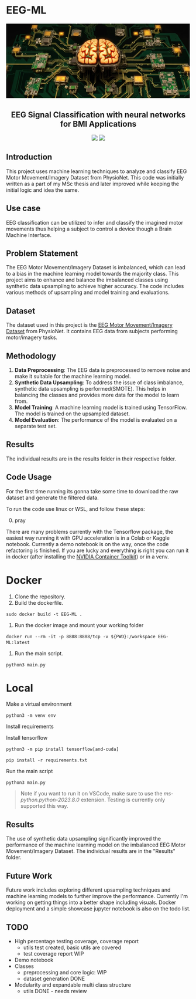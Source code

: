 
# EEG-ML
![banner](assets/banner.webp)
<h2 align="center">EEG Signal Classification with neural networks for BMI Applications</h2>

<p align="center">
<a href=""><img src="https://img.shields.io/badge/TensorFlow-FF6F00?style=for-the-badge&logo=tensorflow&logoColor=white"></a>
<a href=""><img src="https://img.shields.io/badge/Keras-FF0000?style=for-the-badge&logo=keras&logoColor=white"></a>
</p>

## Introduction

This project uses machine learning techniques to analyze and classify EEG Motor Movement/Imagery Dataset from PhysioNet. This code was initially written as a part of my MSc thesis and later improved while keeping the initial logic and idea the same.

## Use case

EEG classification can be utilized to infer and classify the imagined motor movements thus helping a subject to control a device though a Brain Machine Interface.

## Problem Statement

The EEG Motor Movement/Imagery Dataset is imbalanced, which can lead to a bias in the machine learning model towards the majority class. This project aims to enhance and balance the imbalanced classes using synthetic data upsampling to achieve higher accuracy. The code includes various methods of upsampling and model training and evaluations.

## Dataset

The dataset used in this project is the [EEG Motor Movement/Imagery Dataset](https://physionet.org/content/eegmmidb/1.0.0/) from PhysioNet. It contains EEG data from subjects performing motor/imagery tasks.

## Methodology

1. **Data Preprocessing**: The EEG data is preprocessed to remove noise and make it suitable for the machine learning model.
2. **Synthetic Data Upsampling**: To address the issue of class imbalance, synthetic data upsampling is performed(SMOTE). This helps in balancing the classes and provides more data for the model to learn from.
3. **Model Training**: A machine learning model is trained using TensorFlow. The model is trained on the upsampled dataset.
4. **Model Evaluation**: The performance of the model is evaluated on a separate test set.

## Results
The individual results are in the results folder in their respective folder.


## Code Usage
For the first time running its gonna take some time to download the raw dataset and generate the filtered data.

To run the code use linux or WSL, and follow these steps:

0. pray

There are many problems currently with the Tensorflow package, the easiest way running it with GPU acceleration is in a Colab or Kaggle notebook. Currently a demo notebook is on the way, once the code refactoring is finished. If you are lucky and everything is right you can run it in docker (after installing the [NVIDIA Container Toolkit](https://docs.nvidia.com/datacenter/cloud-native/container-toolkit/latest/install-guide.html)) or in a venv.

# Docker
1. Clone the repository.
2. Build the dockerfile.
```
sudo docker build -t EEG-ML .
```
1. Run the docker image and mount your working folder
```
docker run --rm -it -p 8888:8888/tcp -v ${PWD}:/workspace EEG-ML:latest
```
1. Run the main script.
```
python3 main.py
```

# Local
Make a virtual environment
```
python3 -m venv env
```
Install requirements

Install tensorflow
```
python3 -m pip install tensorflow[and-cuda]
```
```
pip install -r requirements.txt
```
Run the main script

```
python3 main.py
```

> Note if you want to run it on VSCode, make sure to use the _ms-python.python-2023.8.0_ extension. Testing is currently only supported this way.

## Results

The use of synthetic data upsampling significantly improved the performance of the machine learning model on the imbalanced EEG Motor Movement/Imagery Dataset. The individual results are in the "Results" folder.

## Future Work

Future work includes exploring different upsampling techniques and machine learning models to further improve the performance. Currently I'm working on getting things into a better shape including visuals. Docker deployment and a simple showcase jupyter notebook is also on the todo list.

## TODO
- High percentage testing coverage, coverage report
    - utils test created, basic utils are covered
    - test coverage report WIP
- Demo notebook
- Classes
  - preprocessing and core logic: WIP
  - dataset generation DONE
- Modularity and expandable multi class structure
  - utils DONE - needs review
